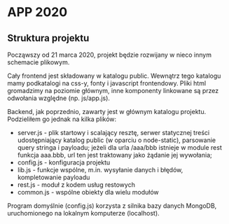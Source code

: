 # APP 2020

## Struktura projektu

Począwszy od 21 marca 2020, projekt będzie rozwijany w nieco innym schemacie plikowym.

Cały frontend jest składowany w katalogu public. Wewnątrz tego katalogu mamy podkatalogi na css-y, fonty i javascript frontendowy. Pliki html gromadzimy na poziomie głównym, inne komponenty linkowane są przez odwołania względne (np. js/app.js).

Backend, jak poprzednio, zawarty jest w głównym katalogu projektu. Podzieliłem go jednak na kilka plików:
* server.js - plik startowy i scalający resztę, serwer statycznej treści udostępniający katalog public (w oparciu o node-static), parsowanie query stringa i payloadu; jeżeli dla urla /aaa/bbb istnieje w module rest funkcja aaa.bbb, url ten jest traktowany jako żądanie jej wywołania;
* config.js - konfiguracja projektu
* lib.js - funkcje wspólne, m.in. wysyłanie danych i błędów, kompletowanie payloadu
* rest.js - moduł z kodem usług restowych
* common.js - wspólne obiekty dla wielu modułów

Program domyślnie (config.js) korzysta z silnika bazy danych MongoDB, uruchomionego na lokalnym komputerze (localhost).